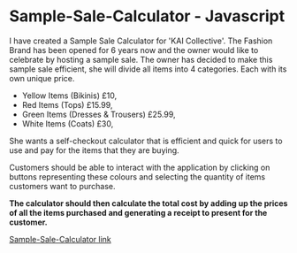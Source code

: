 # Sample-Sale-Calculator - Javascript

I have created a Sample Sale Calculator for 'KAI Collective'. The Fashion Brand has been opened for 6 years now and the owner would like to celebrate by hosting a sample sale.
The owner has decided to make this sample sale efficient, she will divide all items into 4 categories. Each with its own unique price. 

- Yellow Items (Bikinis) £10,
- Red Items (Tops) £15.99,
- Green Items (Dresses & Trousers) £25.99,
- White Items (Coats) £30,

She wants a self-checkout calculator that is efficient and quick for users to use and pay for the items that they are buying.

Customers should be able to interact with the application by clicking on buttons representing these colours and selecting the quantity of items customers want to purchase. 

**The calculator should then calculate the total cost by adding up the prices of all the items purchased and generating a receipt to present for the customer.**

[Sample-Sale-Calculator link](https://codepen.io/TatianaNgamba/pen/wvRdMmB?editors=1011)
